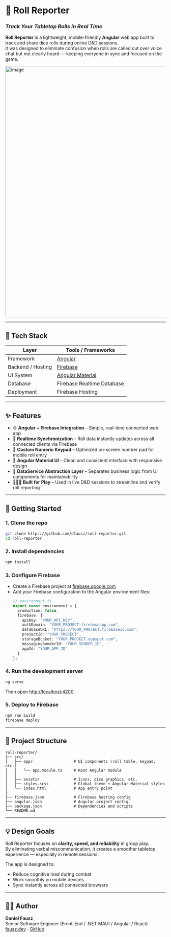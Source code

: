 # 🎲 Roll Reporter  
### _Track Your Tabletop Rolls in Real Time_

**Roll Reporter** is a lightweight, mobile-friendly **Angular** web app built to track and share dice rolls during online D&D sessions.  
It was designed to eliminate confusion when rolls are called out over voice chat but not clearly heard — keeping everyone in sync and focused on the game.

<img width="1164" height="786" alt="image" src="https://github.com/user-attachments/assets/39531875-ce42-4d15-af4b-4908b6d26c40" />

---

## 🧰 Tech Stack
| Layer | Tools / Frameworks |
|--------|---------------------|
| Framework | [Angular](https://angular.io/) |
| Backend / Hosting | [Firebase](https://firebase.google.com/) |
| UI System | [Angular Material](https://material.angular.io/) |
| Database | Firebase Realtime Database |
| Deployment | Firebase Hosting |

---

## ✨ Features
- ⚙️ **Angular + Firebase Integration** – Simple, real-time connected web app  
- 🔁 **Realtime Synchronization** – Roll data instantly updates across all connected clients via Firebase  
- 🧮 **Custom Numeric Keypad** – Optimized on-screen number pad for mobile roll entry  
- 🎨 **Angular Material UI** – Clean and consistent interface with responsive design  
- 💾 **DataService Abstraction Layer** – Separates business logic from UI components for maintainability  
- 🧑‍🤝‍🧑 **Built for Play** – Used in live D&D sessions to streamline and verify roll reporting  

---

## 🚀 Getting Started

### 1. Clone the repo
```bash
git clone https://github.com/dfausz/roll-reporter.git
cd roll-reporter
```

### 2. Install dependencies
```bash
npm install
```

### 3. Configure Firebase
- Create a Firebase project at [firebase.google.com](https://firebase.google.com/)
- Add your Firebase configuration to the Angular environment files:
  ```typescript
  // environment.ts
  export const environment = {
    production: false,
    firebase: {
      apiKey: "YOUR_API_KEY",
      authDomain: "YOUR_PROJECT.firebaseapp.com",
      databaseURL: "https://YOUR_PROJECT.firebaseio.com",
      projectId: "YOUR_PROJECT",
      storageBucket: "YOUR_PROJECT.appspot.com",
      messagingSenderId: "YOUR_SENDER_ID",
      appId: "YOUR_APP_ID"
    }
  };
  ```

### 4. Run the development server
```bash
ng serve
```
Then open [http://localhost:4200](http://localhost:4200).

### 5. Deploy to Firebase
```bash
npm run build
firebase deploy
```

---

## 🧩 Project Structure
```
roll-reporter/
├── src/
│   ├── app/                  # UI components (roll table, keypad, etc.)
│   │   └── app.module.ts     # Root Angular module
│   │
│   ├── assets/               # Icons, dice graphics, etc.
│   ├── styles.scss           # Global theme + Angular Material styles
│   └── index.html            # App entry point
│
├── firebase.json             # Firebase hosting config
├── angular.json              # Angular project config
├── package.json              # Dependencies and scripts
└── README.md
```

---

## 💡 Design Goals
Roll Reporter focuses on **clarity, speed, and reliability** in group play.  
By eliminating verbal miscommunication, it creates a smoother tabletop experience — especially in remote sessions.  

The app is designed to:  
- Reduce cognitive load during combat  
- Work smoothly on mobile devices  
- Sync instantly across all connected browsers  

---

## 🧑‍💻 Author
**Daniel Fausz**  
Senior Software Engineer (Front-End / .NET MAUI / Angular / React)  
[fausz.dev](https://fausz.dev) · [GitHub](https://github.com/dfausz)
